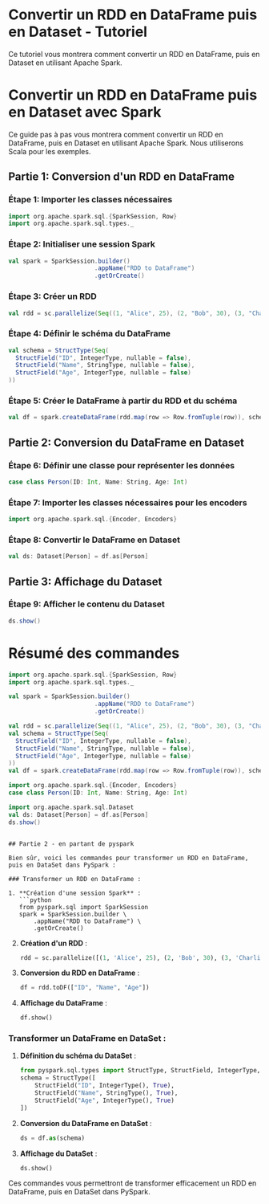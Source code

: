 # Convertir un RDD en DataFrame puis en Dataset - Tutoriel

Ce tutoriel vous montrera comment convertir un RDD en DataFrame, puis en Dataset en utilisant Apache Spark.

# Convertir un RDD en DataFrame puis en Dataset avec Spark

Ce guide pas à pas vous montrera comment convertir un RDD en DataFrame, puis en Dataset en utilisant Apache Spark. Nous utiliserons Scala pour les exemples.

## Partie 1: Conversion d'un RDD en DataFrame

### Étape 1: Importer les classes nécessaires
```scala
import org.apache.spark.sql.{SparkSession, Row}
import org.apache.spark.sql.types._
```

### Étape 2: Initialiser une session Spark
```scala
val spark = SparkSession.builder()
                        .appName("RDD to DataFrame")
                        .getOrCreate()
```

### Étape 3: Créer un RDD
```scala
val rdd = sc.parallelize(Seq((1, "Alice", 25), (2, "Bob", 30), (3, "Charlie", 35)))
```

### Étape 4: Définir le schéma du DataFrame
```scala
val schema = StructType(Seq(
  StructField("ID", IntegerType, nullable = false),
  StructField("Name", StringType, nullable = false),
  StructField("Age", IntegerType, nullable = false)
))
```

### Étape 5: Créer le DataFrame à partir du RDD et du schéma
```scala
val df = spark.createDataFrame(rdd.map(row => Row.fromTuple(row)), schema)
```

## Partie 2: Conversion du DataFrame en Dataset

### Étape 6: Définir une classe pour représenter les données
```scala
case class Person(ID: Int, Name: String, Age: Int)
```

### Étape 7: Importer les classes nécessaires pour les encoders
```scala
import org.apache.spark.sql.{Encoder, Encoders}
```

### Étape 8: Convertir le DataFrame en Dataset
```scala
val ds: Dataset[Person] = df.as[Person]
```

## Partie 3: Affichage du Dataset

### Étape 9: Afficher le contenu du Dataset
```scala
ds.show()
```
# Résumé des commandes
```scala
import org.apache.spark.sql.{SparkSession, Row}
import org.apache.spark.sql.types._

val spark = SparkSession.builder()
                        .appName("RDD to DataFrame")
                        .getOrCreate()

val rdd = sc.parallelize(Seq((1, "Alice", 25), (2, "Bob", 30), (3, "Charlie", 35)))
val schema = StructType(Seq(
  StructField("ID", IntegerType, nullable = false),
  StructField("Name", StringType, nullable = false),
  StructField("Age", IntegerType, nullable = false)
))
val df = spark.createDataFrame(rdd.map(row => Row.fromTuple(row)), schema)

import org.apache.spark.sql.{Encoder, Encoders}
case class Person(ID: Int, Name: String, Age: Int)

import org.apache.spark.sql.Dataset
val ds: Dataset[Person] = df.as[Person]
ds.show()
```
```

## Partie 2 - en partant de pyspark

Bien sûr, voici les commandes pour transformer un RDD en DataFrame, puis en DataSet dans PySpark :

### Transformer un RDD en DataFrame :

1. **Création d'une session Spark** :
   ```python
   from pyspark.sql import SparkSession
   spark = SparkSession.builder \
       .appName("RDD to DataFrame") \
       .getOrCreate()
   ```

2. **Création d'un RDD** :
   ```python
   rdd = sc.parallelize([(1, 'Alice', 25), (2, 'Bob', 30), (3, 'Charlie', 35)])
   ```

3. **Conversion du RDD en DataFrame** :
   ```python
   df = rdd.toDF(["ID", "Name", "Age"])
   ```

4. **Affichage du DataFrame** :
   ```python
   df.show()
   ```

### Transformer un DataFrame en DataSet :

1. **Définition du schéma du DataSet** :
   ```python
   from pyspark.sql.types import StructType, StructField, IntegerType, StringType
   schema = StructType([
       StructField("ID", IntegerType(), True),
       StructField("Name", StringType(), True),
       StructField("Age", IntegerType(), True)
   ])
   ```

2. **Conversion du DataFrame en DataSet** :
   ```python
   ds = df.as(schema)
   ```

3. **Affichage du DataSet** :
   ```python
   ds.show()
   ```
Ces commandes vous permettront de transformer efficacement un RDD en DataFrame, puis en DataSet dans PySpark.
